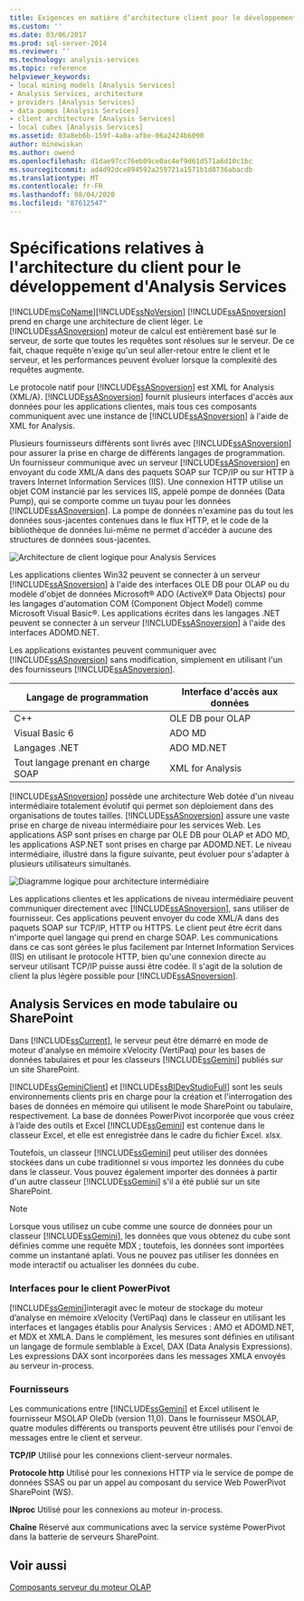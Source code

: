 ```yaml
---
title: Exigences en matière d’architecture client pour le développement de Analysis Services | Microsoft Docs
ms.custom: ''
ms.date: 03/06/2017
ms.prod: sql-server-2014
ms.reviewer: ''
ms.technology: analysis-services
ms.topic: reference
helpviewer_keywords:
- local mining models [Analysis Services]
- Analysis Services, architecture
- providers [Analysis Services]
- data pumps [Analysis Services]
- client architecture [Analysis Services]
- local cubes [Analysis Services]
ms.assetid: 03a8eb6b-159f-4a0a-afbe-06a2424b6090
author: minewiskan
ms.author: owend
ms.openlocfilehash: d1dae97cc76eb09ce0ac4ef9d61d571a6d10c1bc
ms.sourcegitcommit: ad4d92dce894592a259721a1571b1d8736abacdb
ms.translationtype: MT
ms.contentlocale: fr-FR
ms.lasthandoff: 08/04/2020
ms.locfileid: "87612547"
---
```

# <a name="client-architecture-requirements-for-analysis-services-development"></a>Spécifications relatives à l'architecture du client pour le développement d'Analysis Services
  [!INCLUDE[msCoName](../../../includes/msconame-md.md)][!INCLUDE[ssNoVersion](../../../includes/ssnoversion-md.md)] [!INCLUDE[ssASnoversion](../../../includes/ssasnoversion-md.md)] prend en charge une architecture de client léger. Le [!INCLUDE[ssASnoversion](../../../includes/ssasnoversion-md.md)] moteur de calcul est entièrement basé sur le serveur, de sorte que toutes les requêtes sont résolues sur le serveur. De ce fait, chaque requête n'exige qu'un seul aller-retour entre le client et le serveur, et les performances peuvent évoluer lorsque la complexité des requêtes augmente.

 Le protocole natif pour [!INCLUDE[ssASnoversion](../../../includes/ssasnoversion-md.md)] est XML for Analysis (XML/A). [!INCLUDE[ssASnoversion](../../../includes/ssasnoversion-md.md)] fournit plusieurs interfaces d'accès aux données pour les applications clientes, mais tous ces composants communiquent avec une instance de [!INCLUDE[ssASnoversion](../../../includes/ssasnoversion-md.md)] à l'aide de XML for Analysis.

 Plusieurs fournisseurs différents sont livrés avec [!INCLUDE[ssASnoversion](../../../includes/ssasnoversion-md.md)] pour assurer la prise en charge de différents langages de programmation. Un fournisseur communique avec un serveur [!INCLUDE[ssASnoversion](../../../includes/ssasnoversion-md.md)] en envoyant du code XML/A dans des paquets SOAP sur TCP/IP ou sur HTTP à travers Internet Information Services (IIS). Une connexion HTTP utilise un objet COM instancié par les services IIS, appelé pompe de données (Data Pump), qui se comporte comme un tuyau pour les données [!INCLUDE[ssASnoversion](../../../includes/ssasnoversion-md.md)]. La pompe de données n'examine pas du tout les données sous-jacentes contenues dans le flux HTTP, et le code de la bibliothèque de données lui-même ne permet d'accéder à aucune des structures de données sous-jacentes.

 ![Architecture de client logique pour Analysis Services](../../../analysis-services/dev-guide/media/as-clientarch9.gif "Architecture de client logique pour Analysis Services")

 Les applications clientes Win32 peuvent se connecter à un serveur [!INCLUDE[ssASnoversion](../../../includes/ssasnoversion-md.md)] à l'aide des interfaces OLE DB pour OLAP ou du modèle d'objet de données Microsoft® ADO (ActiveX® Data Objects) pour les langages d'automation COM (Component Object Model) comme Microsoft Visual Basic®. Les applications écrites dans les langages .NET peuvent se connecter à un serveur [!INCLUDE[ssASnoversion](../../../includes/ssasnoversion-md.md)] à l'aide des interfaces ADOMD.NET.

 Les applications existantes peuvent communiquer avec [!INCLUDE[ssASnoversion](../../../includes/ssasnoversion-md.md)] sans modification, simplement en utilisant l'un des fournisseurs [!INCLUDE[ssASnoversion](../../../includes/ssasnoversion-md.md)].

|Langage de programmation|Interface d'accès aux données|
|--------------------------|---------------------------|
|C++|OLE DB pour OLAP|
|Visual Basic 6|ADO MD|
|Langages .NET|ADO MD.NET|
|Tout langage prenant en charge SOAP|XML for Analysis|

 [!INCLUDE[ssASnoversion](../../../includes/ssasnoversion-md.md)] possède une architecture Web dotée d'un niveau intermédiaire totalement évolutif qui permet son déploiement dans des organisations de toutes tailles. [!INCLUDE[ssASnoversion](../../../includes/ssasnoversion-md.md)] assure une vaste prise en charge de niveau intermédiaire pour les services Web. Les applications ASP sont prises en charge par OLE DB pour OLAP et ADO MD, les applications ASP.NET sont prises en charge par ADOMD.NET. Le niveau intermédiaire, illustré dans la figure suivante, peut évoluer pour s'adapter à plusieurs utilisateurs simultanés.

 ![Diagramme logique pour architecture intermédiaire](../../../analysis-services/dev-guide/media/as-midtierarch9.gif "Diagramme logique pour architecture intermédiaire")

 Les applications clientes et les applications de niveau intermédiaire peuvent communiquer directement avec [!INCLUDE[ssASnoversion](../../../includes/ssasnoversion-md.md)], sans utiliser de fournisseur. Ces applications peuvent envoyer du code XML/A dans des paquets SOAP sur TCP/IP, HTTP ou HTTPS. Le client peut être écrit dans n'importe quel langage qui prend en charge SOAP. Les communications dans ce cas sont gérées le plus facilement par Internet Information Services (IIS) en utilisant le protocole HTTP, bien qu'une connexion directe au serveur utilisant TCP/IP puisse aussi être codée. Il s'agit de la solution de client la plus légère possible pour [!INCLUDE[ssASnoversion](../../../includes/ssasnoversion-md.md)].

## <a name="analysis-services-in-tabular-or-sharepoint-mode"></a>Analysis Services en mode tabulaire ou SharePoint
 Dans [!INCLUDE[ssCurrent](../../../includes/sscurrent-md.md)], le serveur peut être démarré en mode de moteur d'analyse en mémoire xVelocity (VertiPaq) pour les bases de données tabulaires et pour les classeurs [!INCLUDE[ssGemini](../../../includes/ssgemini-md.md)] publiés sur un site SharePoint.

 [!INCLUDE[ssGeminiClient](../../../includes/ssgeminiclient-md.md)] et [!INCLUDE[ssBIDevStudioFull](../../../includes/ssbidevstudiofull-md.md)] sont les seuls environnements clients pris en charge pour la création et l'interrogation des bases de données en mémoire qui utilisent le mode SharePoint ou tabulaire, respectivement. La base de données PowerPivot incorporée que vous créez à l’aide des outils et Excel [!INCLUDE[ssGemini](../../../includes/ssgemini-md.md)] est contenue dans le classeur Excel, et elle est enregistrée dans le cadre du fichier Excel. xlsx.

 Toutefois, un classeur [!INCLUDE[ssGemini](../../../includes/ssgemini-md.md)] peut utiliser des données stockées dans un cube traditionnel si vous importez les données du cube dans le classeur. Vous pouvez également importer des données à partir d'un autre classeur [!INCLUDE[ssGemini](../../../includes/ssgemini-md.md)] s'il a été publié sur un site SharePoint.

> [!NOTE]
>  Lorsque vous utilisez un cube comme une source de données pour un classeur [!INCLUDE[ssGemini](../../../includes/ssgemini-md.md)], les données que vous obtenez du cube sont définies comme une requête MDX ; toutefois, les données sont importées comme un instantané aplati. Vous ne pouvez pas utiliser les données en mode interactif ou actualiser les données du cube.

### <a name="interfaces-for-powerpivot-client"></a>Interfaces pour le client PowerPivot
 [!INCLUDE[ssGemini](../../../includes/ssgemini-md.md)]interagit avec le moteur de stockage du moteur d’analyse en mémoire xVelocity (VertiPaq) dans le classeur en utilisant les interfaces et langages établis pour Analysis Services : AMO et ADOMD.NET, et MDX et XMLA. Dans le complément, les mesures sont définies en utilisant un langage de formule semblable à Excel, DAX (Data Analysis Expressions). Les expressions DAX sont incorporées dans les messages XMLA envoyés au serveur in-process.

### <a name="providers"></a>Fournisseurs
 Les communications entre [!INCLUDE[ssGemini](../../../includes/ssgemini-md.md)] et Excel utilisent le fournisseur MSOLAP OleDb (version 11,0). Dans le fournisseur MSOLAP, quatre modules différents ou transports peuvent être utilisés pour l'envoi de messages entre le client et serveur.

 **TCP/IP** Utilisé pour les connexions client-serveur normales.

 **Protocole http** Utilisé pour les connexions HTTP via le service de pompe de données SSAS ou par un appel au composant du service Web PowerPivot SharePoint (WS).

 **INproc** Utilisé pour les connexions au moteur in-process.

 **Chaîne** Réservé aux communications avec la service système PowerPivot dans la batterie de serveurs SharePoint.

## <a name="see-also"></a>Voir aussi
 [Composants serveur du moteur OLAP](olap-engine-server-components.md)


